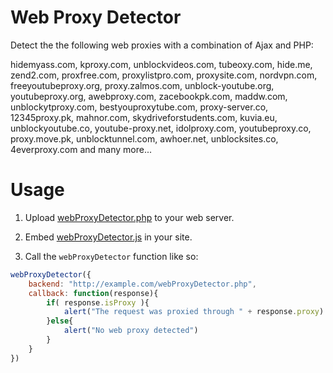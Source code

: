 # Web Proxy Detector

Detect the the following web proxies with a combination of Ajax and PHP:

hidemyass.com, kproxy.com, unblockvideos.com, tubeoxy.com, hide.me, zend2.com, proxfree.com, proxylistpro.com, proxysite.com, nordvpn.com, freeyoutubeproxy.org, proxy.zalmos.com, unblock-youtube.org, youtubeproxy.org, awebproxy.com, zacebookpk.com, maddw.com, unblockytproxy.com, bestyouproxytube.com, proxy-server.co, 12345proxy.pk, mahnor.com, skydriveforstudents.com, kuvia.eu, unblockyoutube.co, youtube-proxy.net, idolproxy.com, youtubeproxy.co, proxy.move.pk, unblocktunnel.com, awhoer.net, unblocksites.co, 4everproxy.com and many more...

# Usage

1. Upload [webProxyDetector.php](https://github.com/etienne-martin/webProxyDetector/blob/master/webProxyDetector.php) to your web server.

2. Embed [webProxyDetector.js](https://github.com/etienne-martin/webProxyDetector/blob/master/webProxyDetector.js) in your site.

3. Call the `webProxyDetector` function like so:

```javascript
webProxyDetector({
    backend: "http://example.com/webProxyDetector.php",
    callback: function(response){
        if( response.isProxy ){
            alert("The request was proxied through " + response.proxy)
        }else{
            alert("No web proxy detected")
        }	
    }
})
```
